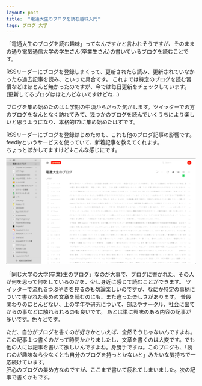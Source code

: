 ```yaml
---
layout: post
title:  "電通大生のブログを読む趣味入門"
tags: ブログ 大学
---
```


<p>「電通大生のブログを読む趣味」ってなんですかと言われそうですが、そのままの通り電気通信大学の学生さん(卒業生さん)の書いているブログを読むことです。</p>

<p>RSSリーダーにブログを登録しまくって、更新されたら読み、更新されていなかったら過去記事を読み、といった具合です。
これまでは特定のブログを読む習慣などはほとんど無かったのですが、今では毎日更新をチェックしています。  (更新してるブログはほとんどないですけどね...)</p>

<p>ブログを集め始めたのは１学期の中頃からだった気がします。ツイッターでの方のブログをなんとなく訪れてみて、幾つかのブログを読んでいくうちにより楽しいと思うようになり、本格的(?)に集め始めたはずです。</p>

<p>RSSリーダーにブログを登録はじめたのも、これも他のブログ記事の影響です。feedlyというサービスを使っていて、新着記事を教えてくれます。<br/>
ちょっとぼかしてますけど↓こんな感じにです。</p>

<!-- <p><span itemscope itemtype="http://schema.org/Photograph"><img src="https://cdn-ak.f.st-hatena.com/images/fotolife/b/black_neon_tetra/20181122/20181122005911.png" alt="f:id:black_neon_tetra:20181122005911p:plain" title="f:id:black_neon_tetra:20181122005911p:plain" class="hatena-fotolife" itemprop="image"></span></p> -->

![](/assets/2018-11-22-uec_blog_1/feedly.png)

<p>「同じ大学の大学(卒業)生のブログ」なのが大事で、ブログに書かれた、その人が何を思って何をしているのかを、少し身近に感じて読むことができます。
ツイッターで流れるつぶやきを見るのも勿論楽しいのですが、なにか特定の事柄について書かれた長めの文章を読むのにも、また違った楽しさがあります。
普段関わりのほとんどない、上の学年や研究について、部活やサークル、社会に出てからの事などに触れられるのも良いです。  あとは単に興味のある内容の記事が多いです。色々とです。</p>

<p>ただ、自分がブログを書くのが好きかといえば、全然そうじゃないんですよね。この記事１つ書くのだって時間かかりましたし、文章を書くのは大変です。でも他の人には記事を書いて欲しいんですよね。身勝手ですね。このブログも、「読むのが趣味なら少なくとも自分のブログを持っとかないと」みたいな気持ちで一応続けています。<br/>
肝心のブログの集め方なのですが、ここまで書いて疲れてしまいました。次の記事で書くかもです。</p>

